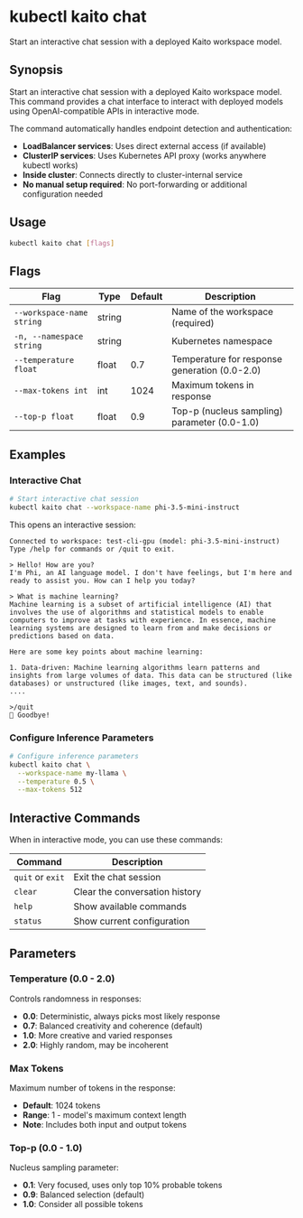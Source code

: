 # kubectl kaito chat

Start an interactive chat session with a deployed Kaito workspace model.

## Synopsis

Start an interactive chat session with a deployed Kaito workspace model. This command provides a chat interface to interact with deployed models using OpenAI-compatible APIs in interactive mode.

The command automatically handles endpoint detection and authentication:
- **LoadBalancer services**: Uses direct external access (if available)
- **ClusterIP services**: Uses Kubernetes API proxy (works anywhere kubectl works)  
- **Inside cluster**: Connects directly to cluster-internal service
- **No manual setup required**: No port-forwarding or additional configuration needed

## Usage

```bash
kubectl kaito chat [flags]
```

## Flags

| Flag                      | Type   | Default | Description                                   |
| ------------------------- | ------ | ------- | --------------------------------------------- |
| `--workspace-name string` | string |         | Name of the workspace (required)              |
| `-n, --namespace string`  | string |         | Kubernetes namespace                          |
| `--temperature float`     | float  | 0.7     | Temperature for response generation (0.0-2.0) |
| `--max-tokens int`        | int    | 1024    | Maximum tokens in response                    |
| `--top-p float`           | float  | 0.9     | Top-p (nucleus sampling) parameter (0.0-1.0)  |

## Examples

### Interactive Chat

```bash
# Start interactive chat session
kubectl kaito chat --workspace-name phi-3.5-mini-instruct
```

This opens an interactive session:
```
Connected to workspace: test-cli-gpu (model: phi-3.5-mini-instruct)
Type /help for commands or /quit to exit.

> Hello! How are you?
I'm Phi, an AI language model. I don't have feelings, but I'm here and ready to assist you. How can I help you today?

> What is machine learning?
Machine learning is a subset of artificial intelligence (AI) that involves the use of algorithms and statistical models to enable computers to improve at tasks with experience. In essence, machine learning systems are designed to learn from and make decisions or predictions based on data.

Here are some key points about machine learning:

1. Data-driven: Machine learning algorithms learn patterns and insights from large volumes of data. This data can be structured (like databases) or unstructured (like images, text, and sounds).
....

>/quit
👋 Goodbye!
```

### Configure Inference Parameters

```bash
# Configure inference parameters
kubectl kaito chat \
  --workspace-name my-llama \
  --temperature 0.5 \
  --max-tokens 512
```

## Interactive Commands

When in interactive mode, you can use these commands:

| Command          | Description                    |
| ---------------- | ------------------------------ |
| `quit` or `exit` | Exit the chat session          |
| `clear`         | Clear the conversation history |
| `help`          | Show available commands        |
| `status`       | Show current configuration     |

## Parameters

### Temperature (0.0 - 2.0)

Controls randomness in responses:

- **0.0**: Deterministic, always picks most likely response
- **0.7**: Balanced creativity and coherence (default)
- **1.0**: More creative and varied responses
- **2.0**: Highly random, may be incoherent

### Max Tokens

Maximum number of tokens in the response:

- **Default**: 1024 tokens
- **Range**: 1 - model's maximum context length
- **Note**: Includes both input and output tokens

### Top-p (0.0 - 1.0)

Nucleus sampling parameter:

- **0.1**: Very focused, uses only top 10% probable tokens
- **0.9**: Balanced selection (default)
- **1.0**: Consider all possible tokens
